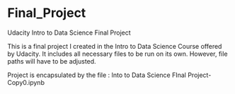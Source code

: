 # Final_Project
Udacity Intro to Data Science Final Project
 
 This is a final project I created in the Intro to Data Science Course offered by Udacity. 
 It includes all necessary files to be run on its own.
 However, file paths will have to be adjusted. 
 
 Project is encapsulated by the file : Into to Data Science FInal Project-Copy0.ipynb

